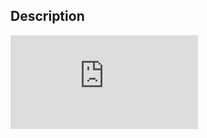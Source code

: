 ## Description

<embed src="https://drive.google.com/file/d/1yTLUqZegfk690xEwd9lVZZbYxlfe1Bmk/view?usp=sharing" type="application/pdf" width=""/>
